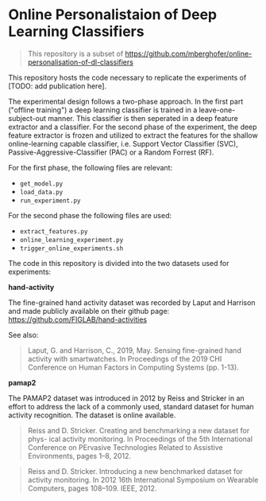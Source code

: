 # Online Personalistaion of Deep Learning Classifiers
> This repository is a subset of https://github.com/mberghofer/online-personalisation-of-dl-classifiers

This repository hosts the code necessary to replicate the experiments of [TODO: add publication here].

The experimental design follows a two-phase approach. In the first part ("offline training") a deep learning classifier 
is trained in a leave-one-subject-out manner. This classifier is then seperated in a deep feature extractor and a 
classifier. For the second phase of the experiment, the deep feature extractor is frozen and utilized to extract the 
features for the shallow online-learning capable classifier, i.e. Support Vector Classifier (SVC), 
Passive-Aggressive-Classifier (PAC) or a Random Forrest (RF).

For the first phase, the following files are relevant:
- `get_model.py`
- `load_data.py`
- `run_experiment.py`

For the second phase the following files are used:
- `extract_features.py`
- `online_learning_experiment.py`
- `trigger_online_experiments.sh`

The code in this repository is divided into the two datasets used for experiments:

**hand-activity**

The fine-grained hand activity dataset was recorded by Laput and Harrison and made publicly available on 
their github page: https://github.com/FIGLAB/hand-activities

See also: 

>Laput, G. and Harrison, C., 2019, May. Sensing fine-grained hand activity with smartwatches. In Proceedings of the 2019 CHI Conference on Human Factors in Computing Systems (pp. 1-13).


**pamap2**

The PAMAP2 dataset was introduced in 2012 by Reiss and Stricker in an
effort to address the lack of a commonly used, standard dataset for human activity
recognition. The dataset is online available. 

> Reiss and D. Stricker. Creating and benchmarking a new dataset for phys-
ical activity monitoring. In Proceedings of the 5th International Conference on
PErvasive Technologies Related to Assistive Environments, pages 1–8, 2012.

> Reiss and D. Stricker. Introducing a new benchmarked dataset for activity
monitoring. In 2012 16th International Symposium on Wearable Computers,
pages 108–109. IEEE, 2012.
